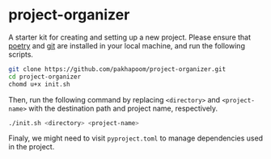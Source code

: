 # project-organizer
A starter kit for creating and setting up a new project. Please ensure that [poetry](https://python-poetry.org) and [git](https://git-scm.com) are installed in your local machine, and run the following scripts.

```zsh
git clone https://github.com/pakhapoom/project-organizer.git
cd project-organizer
chomd u+x init.sh
```

Then, run the following command by replacing `<directory>` and `<project-name>` with the destination path and project name, respectively.

```zsh
./init.sh <directory> <project-name>
```

Finaly, we might need to visit `pyproject.toml` to manage dependencies used in the project.